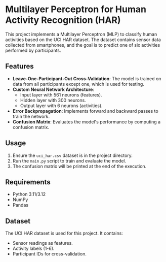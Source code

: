 # Multilayer Perceptron for Human Activity Recognition (HAR)

This project implements a Multilayer Perceptron (MLP) to classify human activities based on the UCI HAR dataset. The dataset contains sensor data collected from smartphones, and the goal is to predict one of six activities performed by participants.

## Features
- **Leave-One-Participant-Out Cross-Validation**: The model is trained on data from all participants except one, which is used for testing.
- **Custom Neural Network Architecture**:
  - Input layer with 561 neurons (features).
  - Hidden layer with 300 neurons.
  - Output layer with 6 neurons (activities).
- **Error Backpropagation**: Implements forward and backward passes to train the network.
- **Confusion Matrix**: Evaluates the model's performance by computing a confusion matrix.

## Usage
1. Ensure the `uci_har.csv` dataset is in the project directory.
2. Run the `main.py` script to train and evaluate the model.
3. The confusion matrix will be printed at the end of the execution.

## Requirements
- Python 3.11/3.12
- NumPy
- Pandas

## Dataset
The UCI HAR dataset is used for this project. It contains:
- Sensor readings as features.
- Activity labels (1-6).
- Participant IDs for cross-validation.


